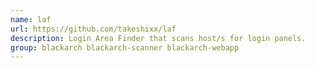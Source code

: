 ```yaml
---
name: laf
url: https://github.com/takeshixx/laf
description: Login Area Finder that scans host/s for login panels.
group: blackarch blackarch-scanner blackarch-webapp
---
```

